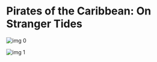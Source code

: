 # Pirates of the Caribbean: On Stranger Tides

![img 0](https://i.imgur.com/wTiOxrP.jpg)

![img 1](https://i.imgur.com/hwvORGP.jpg)

